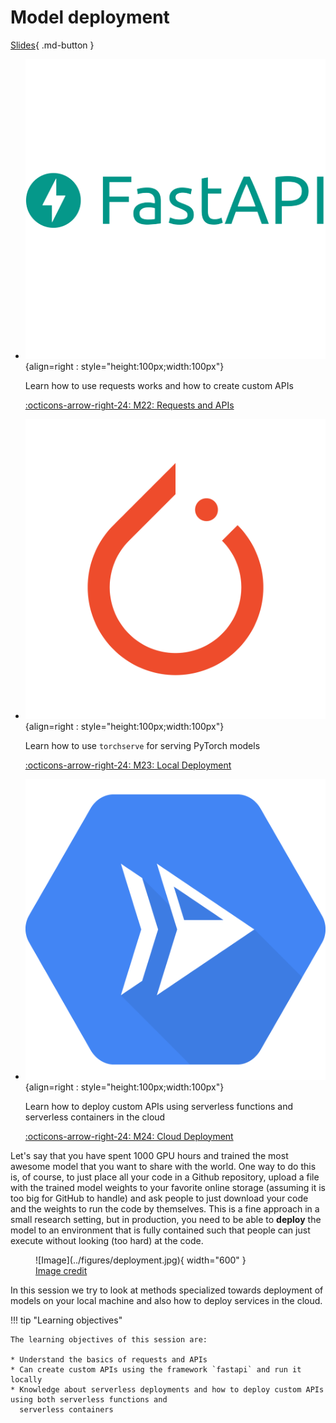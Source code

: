 # Model deployment

[Slides](../slides/Deployment.pdf){ .md-button }

<div class="grid cards" markdown>

- ![](../figures/icons/fastapi.png){align=right : style="height:100px;width:100px"}

    Learn how to use requests works and how to create custom APIs

    [:octicons-arrow-right-24: M22: Requests and APIs](apis.md)

- ![](../figures/icons/pytorch.png){align=right : style="height:100px;width:100px"}

    Learn how to use `torchserve` for serving PyTorch models

    [:octicons-arrow-right-24: M23: Local Deployment](local_deployment.md)

- ![](../figures/icons/run.png){align=right : style="height:100px;width:100px"}

    Learn how to deploy custom APIs using serverless functions and serverless containers in the cloud

    [:octicons-arrow-right-24: M24: Cloud Deployment](cloud_deployment.md)

</div>

Let's say that you have spent 1000 GPU hours and trained the most awesome model that you want to share with the
world. One way to do this is, of course, to just place all your code in a Github repository, upload a file with
the trained model weights to your favorite online storage (assuming it is too big for GitHub to handle) and
ask people to just download your code and the weights to run the code by themselves. This is a fine approach in a small
research setting, but in production, you need to be able to **deploy** the model to an environment that is fully
contained such that people can just execute without looking (too hard) at the code.

<figure markdown>
  ![Image](../figures/deployment.jpg){ width="600" }
  <figcaption> <a href="https://soliditydeveloper.com/deployments"> Image credit </a> </figcaption>
</figure>

In this session we try to look at methods specialized towards deployment of models on your local machine and
also how to deploy services in the cloud.

!!! tip "Learning objectives"

    The learning objectives of this session are:

    * Understand the basics of requests and APIs
    * Can create custom APIs using the framework `fastapi` and run it locally
    * Knowledge about serverless deployments and how to deploy custom APIs using both serverless functions and
      serverless containers
